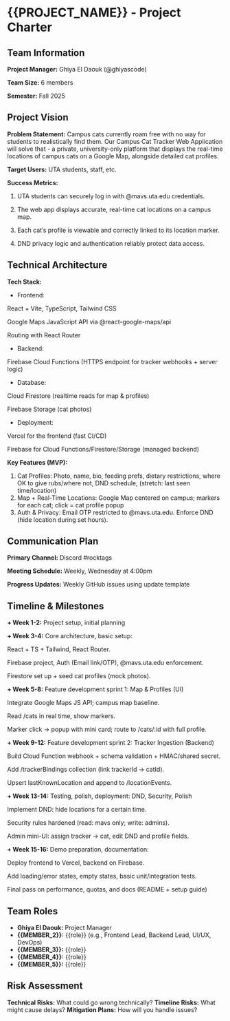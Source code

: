 # {{PROJECT_NAME}} - Project Charter

## Team Information
**Project Manager:** Ghiya El Daouk (@ghiyascode)

**Team Size:** 6 members

**Semester:** Fall 2025

## Project Vision
**Problem Statement:** Campus cats currently roam free with no way for students to realistically find them. Our Campus Cat Tracker Web Application will solve that - a private, university-only platform that displays the real-time locations of campus cats on a Google Map, alongside detailed cat profiles.

**Target Users:** UTA students, staff, etc.

**Success Metrics:**
1. UTA students can securely log in with @mavs.uta.edu credentials.

2. The web app displays accurate, real-time cat locations on a campus map.

3. Each cat’s profile is viewable and correctly linked to its location marker.

4. DND privacy logic and authentication reliably protect data access.

## Technical Architecture
**Tech Stack:**
- Frontend:
  
React + Vite, TypeScript, Tailwind CSS

Google Maps JavaScript API via @react-google-maps/api

Routing with React Router

- Backend:
  
Firebase Cloud Functions (HTTPS endpoint for tracker webhooks + server logic)

- Database:
  
Cloud Firestore (realtime reads for map & profiles)

Firebase Storage (cat photos)

- Deployment:
  
Vercel for the frontend (fast CI/CD)

Firebase for Cloud Functions/Firestore/Storage (managed backend)

**Key Features (MVP):**
1. Cat Profiles: Photo, name, bio, feeding prefs, dietary restrictions, where OK to give rubs/where not, DND schedule, (stretch: last seen time/location)
2. Map + Real-Time Locations: Google Map centered on campus; markers for each cat; click = cat profile popup 
3. Auth & Privacy: Email OTP restricted to @mavs.uta.edu. Enforce DND (hide location during set hours).

## Communication Plan
**Primary Channel:** Discord #rocktags

**Meeting Schedule:** Weekly, Wednesday at 4:00pm

**Progress Updates:** Weekly GitHub issues using update template

## Timeline & Milestones
**+ Week 1-2:** Project setup, initial planning

**+ Week 3-4:** Core architecture, basic setup: 

React + TS + Tailwind, React Router.

Firebase project, Auth (Email link/OTP), @mavs.uta.edu enforcement.

Firestore set up + seed cat profiles (mock photos).

**+ Week 5-8:** Feature development sprint 1: Map & Profiles (UI)

Integrate Google Maps JS API; campus map baseline.

Read /cats in real time, show markers.

Marker click → popup with mini card; route to /cats/:id with full profile.

**+ Week 9-12:** Feature development sprint 2: Tracker Ingestion (Backend)

Build Cloud Function webhook + schema validation + HMAC/shared secret.

Add /trackerBindings collection (link trackerId → catId).

Upsert lastKnownLocation and append to /locationEvents.

**+ Week 13-14:** Testing, polish, deployment: DND, Security, Polish

Implement DND: hide locations for a certain time.

Security rules hardened (read: mavs only; write: admins).

Admin mini-UI: assign tracker → cat, edit DND and profile fields.

**+ Week 15-16:** Demo preparation, documentation: 

Deploy frontend to Vercel, backend on Firebase.

Add loading/error states, empty states, basic unit/integration tests.

Final pass on performance, quotas, and docs (README + setup guide)

## Team Roles
- **Ghiya El Daouk:** Project Manager
- **{{MEMBER_2}}:** {{role}} (e.g., Frontend Lead, Backend Lead, UI/UX, DevOps)
- **{{MEMBER_3}}:** {{role}}
- **{{MEMBER_4}}:** {{role}}
- **{{MEMBER_5}}:** {{role}}

## Risk Assessment
**Technical Risks:** What could go wrong technically?
**Timeline Risks:** What might cause delays?
**Mitigation Plans:** How will you handle issues?
